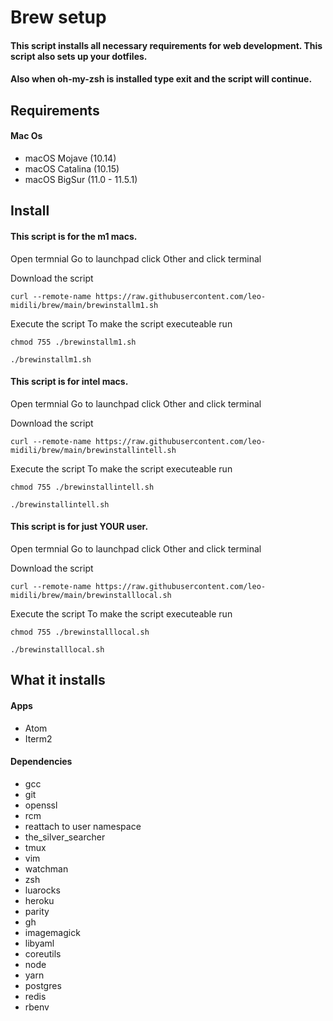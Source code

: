 # Brew setup
#### This script installs all necessary requirements for web development. This script also sets up your dotfiles.
#### Also when oh-my-zsh is installed type exit and the script will continue.

## Requirements
#### Mac Os
* macOS Mojave (10.14)
* macOS Catalina (10.15)
* macOS BigSur (11.0 - 11.5.1)

## Install
#### This script is for the m1 macs.
Open termnial
Go to launchpad click Other and click terminal

Download the script
```
curl --remote-name https://raw.githubusercontent.com/leo-midili/brew/main/brewinstallm1.sh
```
Execute the script
To make the script executeable run
```
chmod 755 ./brewinstallm1.sh
```
```
./brewinstallm1.sh
```
#### This script is for intel macs.
Open termnial
Go to launchpad click Other and click terminal

Download the script
```
curl --remote-name https://raw.githubusercontent.com/leo-midili/brew/main/brewinstallintell.sh
```
Execute the script
To make the script executeable run
```
chmod 755 ./brewinstallintell.sh
```
```
./brewinstallintell.sh
```

#### This script is for just YOUR user.
Open termnial
Go to launchpad click Other and click terminal

Download the script
```
curl --remote-name https://raw.githubusercontent.com/leo-midili/brew/main/brewinstalllocal.sh
```
Execute the script
To make the script executeable run
```
chmod 755 ./brewinstalllocal.sh
```
```
./brewinstalllocal.sh
```

## What it installs
#### Apps
* Atom
* Iterm2
#### Dependencies
* gcc
* git
* openssl
* rcm
* reattach to user namespace
* the_silver_searcher
* tmux
* vim
* watchman
* zsh
* luarocks
* heroku
* parity
* gh
* imagemagick
* libyaml
* coreutils
* node
* yarn
* postgres
* redis
* rbenv
